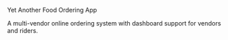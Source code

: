 Yet Another Food Ordering App

A multi-vendor online ordering system with dashboard support for vendors and riders.

